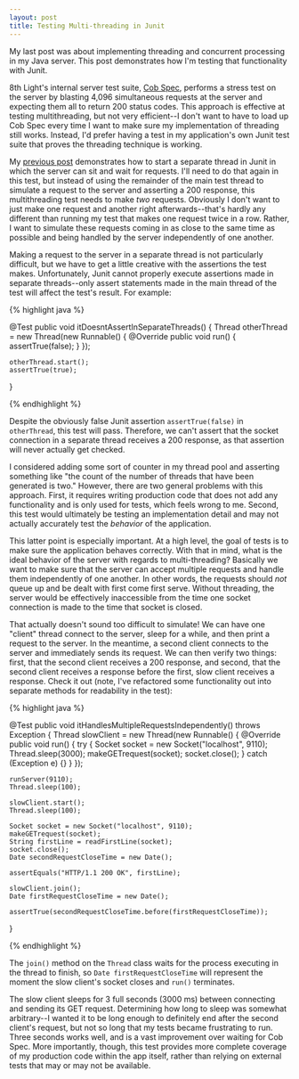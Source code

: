 ```yaml
---
layout: post
title: Testing Multi-threading in Junit
---
```


My last post was about implementing threading and concurrent processing in my Java server. This post demonstrates how I'm testing that functionality with Junit.

8th Light's internal server test suite, [Cob Spec](https://github.com/8thlight/cob_spec), performs a stress test on the server by blasting 4,096 simultaneous requests at the server and expecting them all to return 200 status codes. This approach is effective at testing multithreading, but not very efficient--I don't want to have to load up Cob Spec every time I want to make sure my implementation of threading still works. Instead, I'd prefer having a test in my application's own Junit test suite that proves the threading technique is working.

My [previous post](http://mikeknep.com/2014/06/06/threading-in-java.html) demonstrates how to start a separate thread in Junit in which the server can sit and wait for requests. I'll need to do that again in this test, but instead of using the remainder of the main test thread to simulate a request to the server and asserting a 200 response, this multithreading test needs to make *two* requests. Obviously I don't want to just make one request and another right afterwards--that's hardly any different than running my test that makes one request twice in a row. Rather, I want to simulate these requests coming in as close to the same time as possible and being handled by the server independently of one another.

Making a request to the server in a separate thread is not particularly difficult, but we have to get a little creative with the assertions the test makes. Unfortunately, Junit cannot properly execute assertions made in separate threads--only assert statements made in the main thread of the test will affect the test's result. For example:

{% highlight java %}

@Test
public void itDoesntAssertInSeparateThreads() {
	Thread otherThread = new Thread(new Runnable() {
		@Override
		public void run() {
			assertTrue(false);
		}
	});

	otherThread.start();
	assertTrue(true);
}

{% endhighlight %}

Despite the obviously false Junit assertion `assertTrue(false)` in `otherThread`, this test will pass. Therefore, we can't assert that the socket connection in a separate thread receives a 200 response, as that assertion will never actually get checked.

I considered adding some sort of counter in my thread pool and asserting something like "the count of the number of threads that have been generated is two." However, there are two general problems with this approach. First, it requires writing production code that does not add any functionality and is only used for tests, which feels wrong to me. Second, this test would ultimately be testing an implementation detail and may not actually accurately test the *behavior* of the application.

This latter point is especially important. At a high level, the goal of tests is to make sure the application behaves correctly. With that in mind, what is the ideal behavior of the server with regards to multi-threading? Basically we want to make sure that the server can accept multiple requests and handle them independently of one another. In other words, the requests should *not* queue up and be dealt with first come first serve. Without threading, the server would be effectively inaccessible from the time one socket connection is made to the time that socket is closed.

That actually doesn't sound too difficult to simulate! We can have one "client" thread connect to the server, sleep for a while, and then print a request to the server. In the meantime, a second client connects to the server and immediately sends its request. We can then verify two things: first, that the second client receives a 200 response, and second, that the second client receives a response before the first, slow client receives a response. Check it out (note, I've refactored some functionality out into separate methods for readability in the test):

{% highlight java %}

@Test
public void itHandlesMultipleRequestsIndependently() throws Exception {
	Thread slowClient = new Thread(new Runnable() {
		@Override
		public void run() {
			try {
				Socket socket = new Socket("localhost", 9110);
				Thread.sleep(3000);
				makeGETrequest(socket);
				socket.close();
			} catch (Exception e) {}
		}
	});

	runServer(9110);
	Thread.sleep(100);

	slowClient.start();
	Thread.sleep(100);

	Socket socket = new Socket("localhost", 9110);
	makeGETrequest(socket);
	String firstLine = readFirstLine(socket);
	socket.close();
	Date secondRequestCloseTime = new Date();

	assertEquals("HTTP/1.1 200 OK", firstLine);

	slowClient.join();
	Date firstRequestCloseTime = new Date();
	
	assertTrue(secondRequestCloseTime.before(firstRequestCloseTime));
}

{% endhighlight %}

The `join()` method on the `Thread` class waits for the process executing in the thread to finish, so `Date firstRequestCloseTime` will represent the moment the slow client's socket closes and `run()` terminates.

The slow client sleeps for 3 full seconds (3000 ms) between connecting and sending its GET request. Determining how long to sleep was somewhat arbitrary--I wanted it to be long enough to definitely end after the second client's request, but not so long that my tests became frustrating to run. Three seconds works well, and is a vast improvement over waiting for Cob Spec. More importantly, though, this test provides more complete coverage of my production code within the app itself, rather than relying on external tests that may or may not be available.